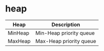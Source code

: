 # heap

| Heap    | Description             |
|---------|-------------------------|
| MinHeap | Min-Heap priority queue |
| MaxHeap | Max-Heap priority queue |
